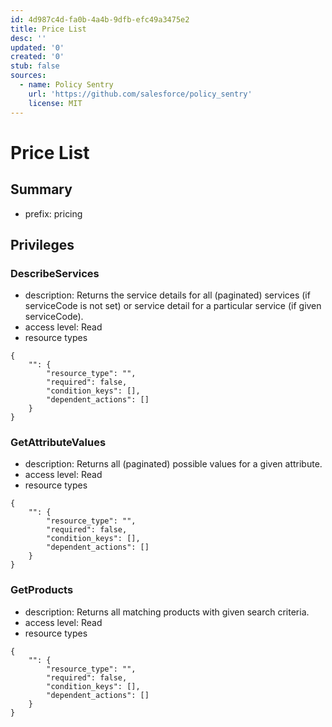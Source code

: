 ```yaml
---
id: 4d987c4d-fa0b-4a4b-9dfb-efc49a3475e2
title: Price List
desc: ''
updated: '0'
created: '0'
stub: false
sources:
  - name: Policy Sentry
    url: 'https://github.com/salesforce/policy_sentry'
    license: MIT
---
```

# Price List
## Summary
- prefix: pricing
## Privileges
### DescribeServices
- description: Returns the service details for all (paginated) services (if serviceCode is not set) or service detail for a particular service (if given serviceCode).
- access level: Read
- resource types
```
{
    "": {
        "resource_type": "",
        "required": false,
        "condition_keys": [],
        "dependent_actions": []
    }
}
```
### GetAttributeValues
- description: Returns all (paginated) possible values for a given attribute.
- access level: Read
- resource types
```
{
    "": {
        "resource_type": "",
        "required": false,
        "condition_keys": [],
        "dependent_actions": []
    }
}
```
### GetProducts
- description: Returns all matching products with given search criteria.
- access level: Read
- resource types
```
{
    "": {
        "resource_type": "",
        "required": false,
        "condition_keys": [],
        "dependent_actions": []
    }
}
```
